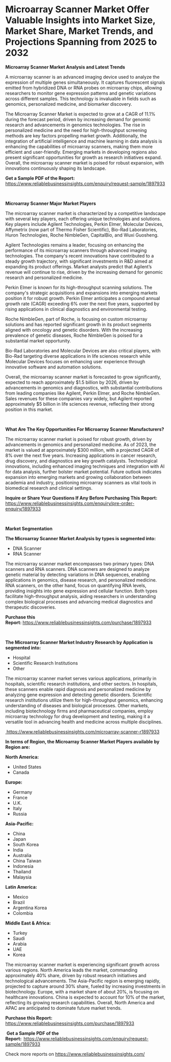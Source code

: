 <p><h1>Microarray Scanner Market Offer Valuable Insights into Market Size, Market Share, Market Trends, and Projections Spanning from 2025 to 2032</h1></p><p><strong>Microarray Scanner Market Analysis and Latest Trends</strong></p>
<p><p>A microarray scanner is an advanced imaging device used to analyze the expression of multiple genes simultaneously. It captures fluorescent signals emitted from hybridized DNA or RNA probes on microarray chips, allowing researchers to monitor gene expression patterns and genetic variations across different samples. This technology is invaluable in fields such as genomics, personalized medicine, and biomarker discovery.</p><p>The Microarray Scanner Market is expected to grow at a CAGR of 11.1% during the forecast period, driven by increasing demand for genomic research and advancements in genomics technologies. The rise in personalized medicine and the need for high-throughput screening methods are key factors propelling market growth. Additionally, the integration of artificial intelligence and machine learning in data analysis is enhancing the capabilities of microarray scanners, making them more efficient and user-friendly. Emerging markets in developing regions also present significant opportunities for growth as research initiatives expand. Overall, the microarray scanner market is poised for robust expansion, with innovations continuously shaping its landscape.</p></p>
<p><strong>Get a Sample PDF of the Report:&nbsp;</strong> <a href="https://www.reliablebusinessinsights.com/enquiry/request-sample/1897933?utm_campaign=2811&utm_medium=2&utm_source=Github&utm_content=ia&utm_term=08042025&utm_id=microarray-scanner">https://www.reliablebusinessinsights.com/enquiry/request-sample/1897933</a></p>
<p>&nbsp;</p>
<p><strong>Microarray Scanner Major Market Players</strong></p>
<p><p>The microarray scanner market is characterized by a competitive landscape with several key players, each offering unique technologies and solutions. Key players include Agilent Technologies, Perkin Elmer, Molecular Devices, Affymetrix (now part of Thermo Fisher Scientific), Bio-Rad Laboratories, Huron Technologies, Roche NimbleGen, CapitalBio, and Wuxi Guosheng.</p><p>Agilent Technologies remains a leader, focusing on enhancing the performance of its microarray scanners through advanced imaging technologies. The company's recent innovations have contributed to a steady growth trajectory, with significant investments in R&D aimed at expanding its product offerings. Market analysts predict that Agilent’s revenue will continue to rise, driven by the increasing demand for genomic research and personalized medicine.</p><p>Perkin Elmer is known for its high-throughput scanning solutions. The company's strategic acquisitions and expansions into emerging markets position it for robust growth. Perkin Elmer anticipates a compound annual growth rate (CAGR) exceeding 6% over the next five years, supported by rising applications in clinical diagnostics and environmental testing.</p><p>Roche NimbleGen, part of Roche, is focusing on custom microarray solutions and has reported significant growth in its product segments aligned with oncology and genetic disorders. With the increasing prevalence of genetic diseases, Roche NimbleGen is poised for a substantial market opportunity.</p><p>Bio-Rad Laboratories and Molecular Devices are also critical players, with Bio-Rad targeting diverse applications in life sciences research while Molecular Devices focuses on enhancing user experience through innovative software and automation solutions.</p><p>Overall, the microarray scanner market is forecasted to grow significantly, expected to reach approximately $1.5 billion by 2026, driven by advancements in genomics and diagnostics, with substantial contributions from leading companies like Agilent, Perkin Elmer, and Roche NimbleGen. Sales revenues for these companies vary widely, but Agilent reported approximately $5 billion in life sciences revenue, reflecting their strong position in this market.</p></p>
<p>&nbsp;</p>
<p><strong>What Are The Key Opportunities For Microarray Scanner Manufacturers?</strong></p>
<p><p>The microarray scanner market is poised for robust growth, driven by advancements in genomics and personalized medicine. As of 2023, the market is valued at approximately $300 million, with a projected CAGR of 8% over the next five years. Increasing applications in cancer research, drug discovery, and diagnostics are key growth catalysts. Technological innovations, including enhanced imaging techniques and integration with AI for data analysis, further bolster market potential. Future outlook indicates expansion into emerging markets and growing collaboration between academia and industry, positioning microarray scanners as vital tools in biomedical research and clinical settings.</p></p>
<p><strong>Inquire or Share Your Questions If Any Before Purchasing This Report:</strong> <a href="https://www.reliablebusinessinsights.com/enquiry/pre-order-enquiry/1897933?utm_campaign=2811&utm_medium=2&utm_source=Github&utm_content=ia&utm_term=08042025&utm_id=microarray-scanner">https://www.reliablebusinessinsights.com/enquiry/pre-order-enquiry/1897933</a></p>
<p>&nbsp;</p>
<p><strong>Market Segmentation</strong></p>
<p><strong>The Microarray Scanner Market Analysis by types is segmented into:</strong></p>
<p><ul><li>DNA Scanner</li><li>RNA Scanner</li></ul></p>
<p><p>The microarray scanner market encompasses two primary types: DNA scanners and RNA scanners. DNA scanners are designed to analyze genetic material by detecting variations in DNA sequences, enabling applications in genomics, disease research, and personalized medicine. RNA scanners, on the other hand, focus on quantifying RNA levels, providing insights into gene expression and cellular function. Both types facilitate high-throughput analysis, aiding researchers in understanding complex biological processes and advancing medical diagnostics and therapeutic discoveries.</p></p>
<p><strong>Purchase this Report:&nbsp;</strong><a href="https://www.reliablebusinessinsights.com/purchase/1897933?utm_campaign=2811&utm_medium=2&utm_source=Github&utm_content=ia&utm_term=08042025&utm_id=microarray-scanner">https://www.reliablebusinessinsights.com/purchase/1897933</a></p>
<p>&nbsp;</p>
<p><strong>The Microarray Scanner Market Industry Research by Application is segmented into:</strong></p>
<p><ul><li>Hospital</li><li>Scientific Research Institutions</li><li>Other</li></ul></p>
<p><p>The microarray scanner market serves various applications, primarily in hospitals, scientific research institutions, and other sectors. In hospitals, these scanners enable rapid diagnosis and personalized medicine by analyzing gene expression and detecting genetic disorders. Scientific research institutions utilize them for high-throughput genomics, enhancing understanding of diseases and biological processes. Other markets, including biotechnology firms and pharmaceutical companies, employ microarray technology for drug development and testing, making it a versatile tool in advancing health and medicine across multiple disciplines.</p></p>
<p><a href="https://www.reliablebusinessinsights.com/microarray-scanner-r1897933?utm_campaign=2811&utm_medium=2&utm_source=Github&utm_content=ia&utm_term=08042025&utm_id=microarray-scanner">&nbsp;https://www.reliablebusinessinsights.com/microarray-scanner-r1897933</a></p>
<p><strong>In terms of Region, the Microarray Scanner Market Players available by Region are:</strong></p>
<p>
    <p> <strong> North America: </strong>
        <ul>
            <li>United States</li>
            <li>Canada</li>
        </ul>
        </p> 
    <p> <strong> Europe: </strong>
        <ul>
            <li>Germany</li>
            <li>France</li>
            <li>U.K.</li>
            <li>Italy</li>
            <li>Russia</li>
        </ul>
        </p> 
    <p> <strong> Asia-Pacific: </strong>
        <ul>
            <li>China</li>
            <li>Japan</li>
            <li>South Korea</li>
            <li>India</li>
            <li>Australia</li>
            <li>China Taiwan</li>
            <li>Indonesia</li>
            <li>Thailand</li>
            <li>Malaysia</li>
        </ul>
        </p> 
    <p> <strong> Latin America: </strong>
        <ul>
            <li>Mexico</li>
            <li>Brazil</li>
            <li>Argentina Korea</li>
            <li>Colombia</li>
        </ul>
        </p> 
    <p> <strong> Middle East & Africa: </strong>
        <ul>
            <li>Turkey</li>
            <li>Saudi</li>
            <li>Arabia</li>
            <li>UAE</li>
            <li>Korea</li>
        </ul>
    </p>
    </p>
<p><p>The microarray scanner market is experiencing significant growth across various regions. North America leads the market, commanding approximately 40% share, driven by robust research initiatives and technological advancements. The Asia-Pacific region is emerging rapidly, projected to capture around 30% share, fueled by increasing investments in biotechnology. Europe, with a market share of about 20%, is focusing on healthcare innovations. China is expected to account for 10% of the market, reflecting its growing research capabilities. Overall, North America and APAC are anticipated to dominate future market trends.</p></p>
<p><strong>Purchase this Report: </strong><a href="https://www.reliablebusinessinsights.com/purchase/1897933?utm_campaign=2811&utm_medium=2&utm_source=Github&utm_content=ia&utm_term=08042025&utm_id=microarray-scanner">https://www.reliablebusinessinsights.com/purchase/1897933</a></p>
<p>&nbsp;<strong>Get a Sample PDF of the Report:&nbsp;&nbsp;</strong><a href="https://www.reliablebusinessinsights.com/enquiry/request-sample/1897933?utm_campaign=2811&utm_medium=2&utm_source=Github&utm_content=ia&utm_term=08042025&utm_id=microarray-scanner">https://www.reliablebusinessinsights.com/enquiry/request-sample/1897933</a></p>
<p><strong></strong></p>
<p>Check more reports on <a href="https://www.reliablebusinessinsights.com/?utm_campaign=2811&utm_medium=2&utm_source=Github&utm_content=ia&utm_term=08042025&utm_id=microarray-scanner">https://www.reliablebusinessinsights.com/</a></p>